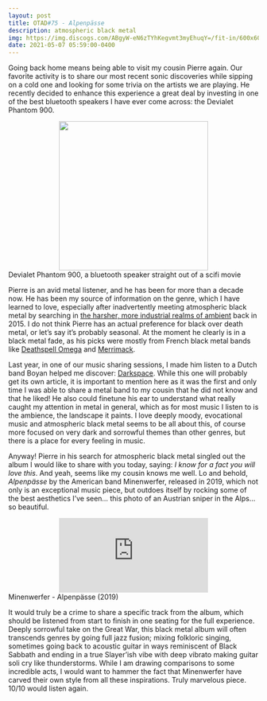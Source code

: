 ```yaml
---
layout: post
title: OTAD#75 - Alpenpässe
description: atmospheric black metal
img: https://img.discogs.com/ABgyW-eN6zTYhKegvmt3myEhuqY=/fit-in/600x600/filters:strip_icc():format(jpeg):mode_rgb():quality(90)/discogs-images/R-14337964-1572515454-7660.jpeg.jpg
date: 2021-05-07 05:59:00-0400
---
```


Going back home means being able to visit my cousin Pierre again. Our favorite activity is to share our most recent sonic discoveries while sipping on a cold one and looking for some trivia on the artists we are playing. He recently decided to enhance this experience a great deal by investing in one of the best bluetooth speakers I have ever come across: the Devialet Phantom 900.

<div class="row justify-content-sm-center">
    <div style="text-align: center;">
        <div class="col-sm mt-3 mt-md-0">
            <img class="img-fluid rounded z-depth-1" src="https://www.devialet.com/fr-fr/media/dvl_media/LEGS_34.png?format=product_gallery_desktop&width=2400&height=750&size=2&bg=transparent&extension=webp" alt="" title="devialet" style="width: 300px; height: 300px; object-fit: cover;"/>
        </div>
    </div>
</div>

<div class="caption">
    Devialet Phantom 900, a bluetooth speaker straight out of a scifi movie
</div>

Pierre is an avid metal listener, and he has been for more than a decade now. He has been my source of information on the genre, which I have learned to love, especially after inadvertently meeting atmospheric black metal by searching in [the harsher, more industrial realms of ambient](https://youtu.be/t6zhuFAoC6Y) back in 2015. I do not think Pierre has an actual preference for black over death metal, or let’s say it’s probably seasonal. At the moment he clearly is in a black metal fade, as his picks were mostly from French black metal bands like [Deathspell Omega](https://youtu.be/E8qjdJpQRi0) and [Merrimack](https://youtu.be/GamO0WlbCUE).

Last year, in one of our music sharing sessions, I made him listen to a Dutch band Boyan helped me discover: [Darkspace](https://youtu.be/jXq6cpCXldk). While this one will probably get its own article, it is important to mention here as it was the first and only time I was able to share a metal band to my cousin that he did not know and that he liked! He also could finetune his ear to understand what really caught my attention in metal in general, which as for most music I listen to is the ambience, the landscape it paints. I love deeply moody, evocational music and atmospheric black metal seems to be all about this, of course more focused on very dark and sorrowful themes than other genres, but there is a place for every feeling in music.

Anyway! Pierre in his search for atmospheric black metal singled out the album I would like to share with you today, saying: *I know for a fact you will love this*. And yeah, seems like my cousin knows me well. Lo and behold, *Alpenpässe* by the American band Minenwerfer, released in 2019, which not only is an exceptional music piece, but outdoes itself by rocking some of the best aesthetics I’ve seen… this photo of an Austrian sniper in the Alps… so beautiful.

<div class="row">
    <div class="col-sm mt-3 mt-md-0 video" align="center">
        <iframe src="https://www.youtube.com/embed/KljxIoJJwbY" frameborder="0" allow="accelerometer; autoplay; encrypted-media; gyroscope; picture-in-picture" allowfullscreen></iframe>
    </div>
</div>

<div class="caption">
    Minenwerfer - Alpenpässe (2019)
</div>

It would truly be a crime to share a specific track from the album, which should be listened from start to finish in one seating for the full experience. Deeply sorrowful take on the Great War, this black metal album will often transcends genres by going full jazz fusion; mixing folkloric singing, sometimes going back to acoustic guitar in ways reminiscent of Black Sabbath and ending in a true Slayer’ish vibe with deep vibrato making guitar soli cry like thunderstorms. While I am drawing comparisons to some incredible acts, I would want to hammer the fact that Minenwerfer have carved their own style from all these inspirations. Truly marvelous piece. 10/10 would listen again.
